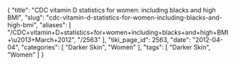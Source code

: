 {
    "title": "CDC vitamin D statistics for women: including blacks and high BMI",
    "slug": "cdc-vitamin-d-statistics-for-women-including-blacks-and-high-bmi",
    "aliases": [
        "/CDC+vitamin+D+statistics+for+women+including+blacks+and+high+BMI+\u2013+March+2012",
        "/2563"
    ],
    "tiki_page_id": 2563,
    "date": "2012-04-04",
    "categories": [
        "Darker Skin",
        "Women"
    ],
    "tags": [
        "Darker Skin",
        "Women"
    ]
}